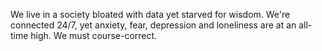 We live in a society bloated with data yet starved for wisdom. We're connected 24/7, yet anxiety, fear, depression and loneliness are at an all-time high. We must course-correct.
